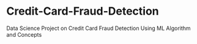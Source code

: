 # Credit-Card-Fraud-Detection
Data Science Project on Credit Card Fraud Detection Using ML Algorithm and Concepts
